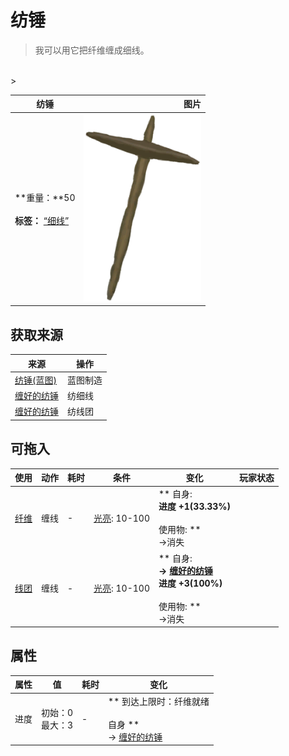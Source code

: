 # 纺锤  
> 我可以用它把纤维缠成细线。  
<br>  
>   
  
  纺锤  |   图片   
 ----  |  ----:   
 **重量：**50<br><br>**标签：**	[“细线”](tag_Cord.md)  |  <img decoding="async" src="Sprite/Spindle.png" href="a.md" style="max-width:300px;max-height:300px;">   
  
## 获取来源  
来源  |  操作  
----  |  ----  
[纺锤(蓝图)](Bp_Spindle.md)  |  蓝图制造  
[缠好的纺锤](SpindleFiber.md)  |  纺细线  
[缠好的纺锤](SpindleFiber.md)  |  纺线团  
## 可拖入  
使用  |  动作  |  耗时  |  条件  |  变化  |  玩家状态  
----  |  ----  |  ----  |  ----  |  ----  |  ----  
[纤维](Fibers.md)  |  缠线<br>  |  -  |  [光亮](Light.md): 10-100  |  ** 自身: **<br>进度  +1(33.33%)<br><br>** 使用物: **<br>→消失  |    
[线团](YarnFiber.md)  |  缠线<br>  |  -  |  [光亮](Light.md): 10-100  |  ** 自身: **<br>→ [缠好的纺锤](SpindleFiber.md)<br>进度  +3(100%)<br><br>** 使用物: **<br>→消失  |    
## 属性   
属性  |  值  |  耗时  |  变化  
----  |  ----  |  ----  |  ----  
进度  |  初始：0<br>最大：3  |  -  |  ** 到达上限时：纤维就绪 **<br><br>** 自身 **<br>→ [缠好的纺锤](SpindleFiber.md)  


<script>document.title="纺锤 - 卡牌生存百科 Card Survival Wiki";</script>